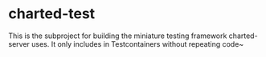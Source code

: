 # charted-test
This is the subproject for building the miniature testing framework charted-server uses. It only includes in Testcontainers
without repeating code~
